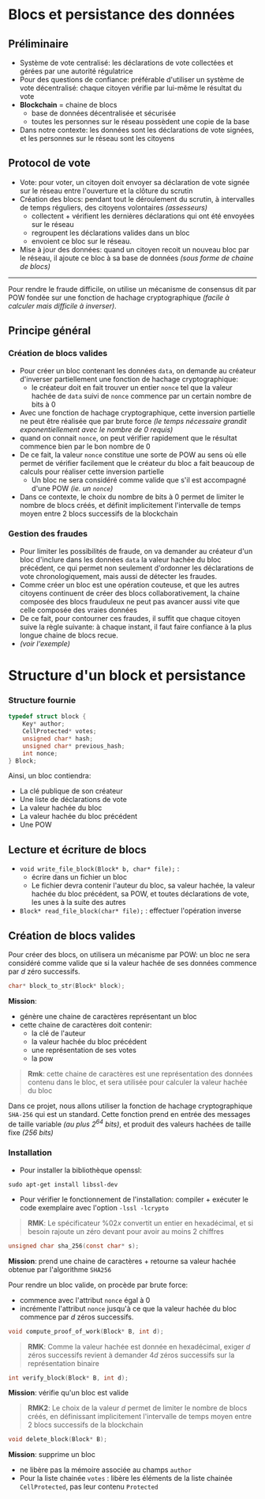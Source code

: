 # Blocs et persistance des données
## Préliminaire
- Système de vote centralisé: les déclarations de vote collectées et gérées par une autorité régulatrice
- Pour des questions de confiance: préférable d'utiliser un système de vote décentralisé: chaque citoyen vérifie par lui-même le résultat du vote
- **Blockchain** = chaine de blocs
	- base de données décentralisée et sécurisée
	- toutes les personnes sur le réseau possèdent une copie de la base
- Dans notre contexte: les données sont les déclarations de vote signées, et les personnes sur le réseau sont les citoyens

## Protocol de vote
- Vote: pour voter, un citoyen doit envoyer sa déclaration de vote signée sur le réseau entre l'ouverture et la clôture du scrutin
- Création des blocs: pendant tout le déroulement du scrutin, à intervalles de temps réguliers, des citoyens volontaires *(assesseurs)* 
	- collectent + vérifient les dernières déclarations qui ont été envoyées sur le réseau
	- regroupent les déclarations valides dans un bloc
	- envoient ce bloc sur le réseau.
- Mise à jour des données: quand un citoyen recoit un nouveau bloc par le réseau, il ajoute ce bloc à sa base de données *(sous forme de chaine de blocs)*

---
Pour rendre le fraude difficile, on utilise un mécanisme de consensus dit par POW fondée sur une fonction de hachage cryptographique *(facile à calculer mais difficile à inverser)*.
## Principe général
### Création de blocs valides
- Pour créer un bloc contenant les données `data`, on demande au créateur d'inverser partiellement une fonction de hachage cryptographique: 
	- le créateur doit en fait trouver un entier `nonce` tel que la valeur hachée de `data` suivi de `nonce` commence par un certain nombre de bits à $0$
- Avec une fonction de hachage cryptographique, cette inversion partielle ne peut être réalisée que par brute force *(le temps nécessaire grandit exponentiellement avec le nombre de $0$ requis)*
- quand on connait `nonce`, on peut vérifier rapidement que le résultat commence bien par le bon nombre de $0$
- De ce fait, la valeur `nonce` constitue une sorte de POW au sens où elle permet de vérifier facilement que le créateur du bloc a fait beaucoup de calculs pour réaliser cette inversion partielle
	- Un bloc ne sera considéré comme valide que s'il est accompagné d'une POW *(ie. un `nonce`)*
- Dans ce contexte, le choix du nombre de bits à $0$ permet de limiter le nombre de blocs créés, et définit implicitement l'intervalle de temps moyen entre 2 blocs successifs de la blockchain
### Gestion des fraudes
- Pour limiter les possibilités de fraude, on va demander au créateur d'un bloc d'inclure dans les données `data` la valeur hachée du bloc précédent, ce qui permet non seulement d'ordonner les déclarations de vote chronologiquement, mais aussi de détecter les fraudes.
- Comme créer un bloc est une opération couteuse, et que les autres citoyens continuent de créer des blocs collaborativement, la chaine composée des blocs frauduleux ne peut pas avancer aussi vite que celle composée des vraies données
- De ce fait, pour contourner ces fraudes, il suffit que chaque citoyen suive la règle suivante: à chaque instant, il faut faire confiance à la plus longue chaine de blocs recue.
- *(voir l'exemple)*

# Structure d'un block et persistance
### Structure fournie
```c
typedef struct block {
	Key* author;
	CellProtected* votes;
	unsigned char* hash;
	unsigned char* previous_hash;
	int nonce;
} Block;
```
Ainsi, un bloc contiendra: 
- La clé publique de son créateur
- Une liste de déclarations de vote
- La valeur hachée du bloc
- La valeur hachée du bloc précédent
- Une POW

## Lecture et écriture de blocs
- `void write_file_block(Block* b, char* file);` : 
	- écrire dans un fichier un bloc
	- Le fichier devra contenir l'auteur du bloc, sa valeur hachée, la valeur hachée du bloc précédent, sa POW, et toutes déclarations de vote, les unes à la suite des autres
- `Block* read_file_block(char* file);` : effectuer l'opération inverse

## Création de blocs valides
Pour créer des blocs, on utilisera un mécanisme par POW: un bloc ne sera considéré comme valide que si la valeur hachée de ses données commence par $d$ zéro successifs.

```c
char* block_to_str(Block* block);
```
**Mission**: 
- génère une chaine de caractères représentant un bloc
- cette chaine de caractères doit contenir: 
	- la clé de l'auteur
	- la valeur hachée du bloc précédent
	- une représentation de ses votes
	- la pow

>**Rmk**: cette chaine de caractères est une représentation des données contenu dans le bloc, et sera utilisée pour calculer la valeur hachée du bloc

Dans ce projet, nous allons utiliser la fonction de hachage cryptographique `SHA-256` qui est un standard. Cette fonction prend en entrée des messages de taille variable *(au plus $2^{64}$ bits)*, et produit des valeurs hachées de taille fixe *($256$ bits)*

### Installation
- Pour installer la bibliothèque openssl: 
```shell
sudo apt-get install libssl-dev
```
- Pour vérifier le fonctionnement de l'installation: compiler + exécuter le code exemplaire avec l'option `-lssl -lcrypto`

>**RMK**: Le spécificateur $\%02x$ convertit un entier en hexadécimal, et si besoin rajoute un zéro devant pour avoir au moins 2 chiffres

```c
unsigned char sha_256(const char* s);
```
**Mission**: prend une chaine de caractères + retourne sa valeur hachée obtenue par l'algorithme `SHA256`

Pour rendre un bloc valide, on procède par brute force: 
- commence avec l'attribut `nonce` égal à $0$
- incrémente l'attribut `nonce` jusqu'à ce que la valeur hachée du bloc commence par $d$ zéros successifs. 
```c
void compute_proof_of_work(Block* B, int d);
```
>**RMK**: Comme la valeur hachée est donnée en hexadécimal, exiger $d$ zéros successifs revient à demander $4d$ zéros successifs sur la représentation binaire

```c
int verify_block(Block* B, int d);
```
**Mission**: vérifie qu'un bloc est valide

>**RMK2**: Le choix de la valeur $d$ permet de limiter le nombre de blocs créés, en définissant implicitement l'intervalle de temps moyen entre 2 blocs successifs de la blockchain

```c
void delete_block(Block* B);
```
**Mission**: supprime un bloc
- ne libère pas la mémoire associée au champs `author`
- Pour la liste chainée `votes` : libère les éléments de la liste chainée `CellProtected`, pas leur contenu `Protected`   